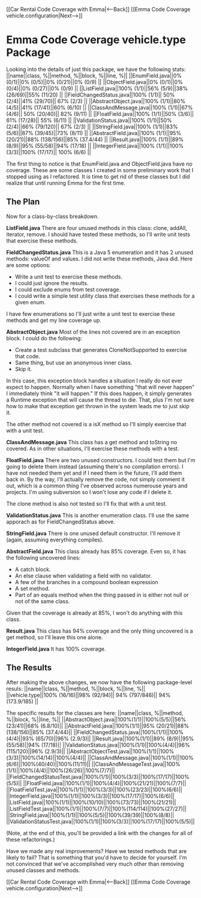 [[Car Rental Code Coverage with Emma|<--Back]] [[Emma Code Coverage vehicle.configuration|Next-->]]

# Emma Code Coverage vehicle.type Package

Looking into the details of just this package, we have the following stats:
||name||class, %||method, %||block, %||line, %||
||EnumField.java||0%  (0/1)||0% (0/5)||0% (0/21)||0% (0/9) ||
||ObjectField.java||0% (0/1)||0% (0/4)||0% (0/27)||0% (0/9) ||
||ListField.java||100% (1/1)||56% (5/9)||38% (26/69)||55% (11/20) ||
||FieldChangedStatus.java||100% (1/1)|| 50% (2/4)||41% (29/70)|| 67% (2/3) ||
||AbstractObject.java||100% (1/1)||80% (4/5)||41% (17/41)||60% (6/10) ||
||ClassAndMessage.java||100% (1/1)||67% (4/6)|| 50% (20/40)|| 82% (9/11) ||
||FloatField.java||100% (1/1)||50% (3/6)|| 61% (17/28)|| 55% (6/11) ||
||ValidationStatus.java||100% (1/1)||50% (2/4)||66% (79/120)|| 67% (2/3) ||
||StringField.java||100% (1/1)||83% (5/6)||87% (39/45)||73% (8/11) ||
||AbstractField.java||100% (1/1)||95% (20/21)||88% (138/156)||85% (37.4/44) ||
||Result.java||100% (1/1)||89% (8/9)||95% (55/58)||94% (17/18) ||
||IntegerField.java||100% (1/1)||100% (3/3)||100% (17/17)|| 100% (6/6) ||

The first thing to notice is that EnumField.java and ObjectField.java have no coverage. These are some classes I created in some preliminary work that I stopped using as I refactored. It is time to get rid of these classes but I did realize that until running Emma for the first time.

## The Plan
Now for a class-by-class breakdown.

**ListField.java**
There are four unused methods in this class: clone, addAll, iterator, remove. I should have tested these methods, so I'll write unit tests that exercise these methods.

**FieldChangedStatus.java**
This is a Java 5 enumeration and it has 2 unused methods: valueOf and values. I did not write these methods, Java did. Here are some options:
* Write a unit test to exercise these methods.
* I could just ignore the results.
* I could exclude enums from test coverage.
* I could write a simple test utility class that exercises these methods for a given enum.

I have few enumerations so I'll just write a unit test to exercise these methods and get my line coverage up.

**AbstractObject.java**
Most of the lines not covered are in an exception block. I could do the following:
* Create a test subclass that generates CloneNotSupported to exercise that code.
* Same thing, but use an anonymous inner class.
* Skip it.

In this case, this exception block handles a situation I really do not ever expect to happen. Normally when I have something "that will never happen" I immediately think "it will happen." If this does happen, it simply generates a Runtime exception that will cause the thread to die. That, plus I'm not sure how to make that exception get thrown in the system leads me to just skip it.

The other method not covered is a isX method so I'll simply exercise that with a unit test.

**ClassAndMessage.java**
This class has a get method and toString no covered. As in other situations, I'll exercise these methods with a test.

**FloatField.java**
There are two unused constructors. I could test them but I'm going to delete them instead (assuming there's no compilation errors). I have not needed them yet and if I need them in the future, I'll add them back in. By the way, I'll actually remove the code, not simply comment it out, which is a common thing I've observed across numerouse years and projects. I'm using subversion so I won't lose any code if I delete it.

The clone method is also not tested so I'll fix that with a unit test.

**ValidationStatus.java**
This is another enumeration class. I'll use the same apporach as for FieldChangedStatus above.

**StringField.java**
There is one unused default constructor. I'll remove it (again, assuming everything compiles).

**AbstractField.java**
This class already has 85% coverage. Even so, it has the following uncovered lines:
* A catch block.
* An else clause when validating a field with no validator.
* A few of the branches in a compound boolean expression
* A set method.
* Part of an equals method when the thing passed in is either not null or not of the same class.

Given that the coverage is already at 85%, I won't do anything with this class.

**Result.java**
This class has 94% coverage and the only thing uncovered is a get method, so I'll leave this one alone.

**IntegerField.java**
It has 100% coverage.

## The Results
After making the above changes, we now have the following package-level resuls:
||name||class, %||method, %||block, %||line, %||
||vehicle.type||100% (16/16)||98% (92/94)|| 94% (797/846)|| 94% (173.9/185) ||

The specific results for the classes are here:
||name||class, %||method, %||block, %||line, %||
||AbstractObject.java||100%(1/1)||100%(5/5)||56% (23/41)||68% (6.8/10)||
||AbstractField.java||100%(1/1)||95% (20/21)||88% (138/156)||85% (37.4/44)||
||FieldChangedStatus.java||100%(1/1)||100%(4/4)||93% (65/70)||96% (2.9/3)||
||Result.java||100%(1/1)||89% (8/9)||95% (55/58)||94% (17/18)||
||ValidationStatus.java||100%(1/1)||100%(4/4)||96% (115/120)||96% (2.9/3)||
||AbstractObjectTest.java||100%(1/1)||100%(3/3)||100%(14/14)||100%(4/4)||
||ClassAndMessage.java||100%(1/1)||100%(6/6)||100%(40/40)||100%(11/11)||
||ClassAndMessageTest.java||100%(1/1)||100%(4/4)||100%(26/26)||100%(7/7)||
||FieldChangedStatusTest.java||100%(1/1)||100%(3/3)||100%(17/17)||100%(5/5)||
||FloatField.java||100%(1/1)||100%(4/4)||100%(21/21)||100%(7/7)||
||FloatFieldTest.java||100%(1/1)||100%(3/3)||100%(23/23)||100%(6/6)||
||IntegerField.java||100%(1/1)||100%(3/3)||100%(17/17)||100%(6/6)||
||ListField.java||100%(1/1)||100%(10/10)||100%(73/73)||100%(21/21)||
||ListFieldTest.java||100%(1/1)||100%(7/7)||100%(114/114)||100%(27/27)||
||StringField.java||100%(1/1)||100%(5/5)||100%(39/39)||100%(8/8)||
||ValidationStatusTest.java||100%(1/1)||100%(3/3)||100%(17/17)||100%(5/5)||

(Note, at the end of this, you'll be provided a link with the changes for all of these refactorings.)

Have we made any real improvements? Have we tested methods that are likely to fail? That is something that you'd have to decide for yourself. I'm not convinced that we've accomplished very much other than removing unused classes and methods.

[[Car Rental Code Coverage with Emma|<--Back]] [[Emma Code Coverage vehicle.configuration|Next-->]]
